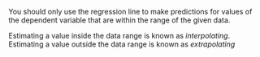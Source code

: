 You should only use the regression line to make predictions for values of the dependent variable that are within the range of the given data.

Estimating a value inside the data range is known as *interpolating*.
Estimating a value outside the data range is known as *extrapolating*